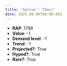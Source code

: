 ```yaml
---
title: 'Sorcus'' Chair'
date: 2025-08-06T00:00:00Z
---
```

- **RAP**: 1798
- **Value**: -1
- **Demand level**: -1
- **Trend**: -1
- **Projected?**: True
- **Hyped?**: True
- **Rare?**: True
